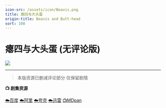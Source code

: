 ```yaml
---
icon-src: /assets/icon/Beavis.png
title: 瘪四与大头蛋
origin-title: Beavis and Butt-head
sort: 108
---
```

# 瘪四与大头蛋 (无评论版)

![](/assets/image/%E7%98%AA%E5%9B%9B.jpg)

* * *

> 本版资源已删减评论部分 仅保留剧情

**📺 剧集资源**

[☁️百度](https://pan.baidu.com/s/1AVx1Nh78PtqBGXVOEBkEZg?pwd=nc53) [☁️阿里](https://www.alipan.com/s/a94uxKrbmz5) [☁️夸克](https://pan.quark.cn/s/1041aaa00b63) [☁️迅雷](https://pan.xunlei.com/s/VOYRaut4mfnTVClxi6cVBhwIA1?pwd=xr3b#) [📺MDpan](https://pan.mdsub.top/%E7%98%AA%E5%9B%9B%E4%B8%8E%E5%A4%A7%E5%A4%B4%E8%9B%8B)